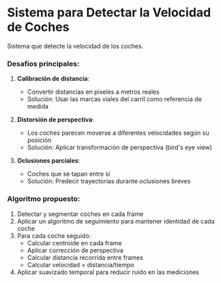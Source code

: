 # Sistema para Detectar la Velocidad de Coches

Sistema que detecte la velocidad de los coches.

### Desafíos principales:

1. **Calibración de distancia**:

   - Convertir distancias en píxeles a metros reales
   - Solución: Usar las marcas viales del carril como referencia de medida

2. **Distorsión de perspectiva**:

   - Los coches parecen moverse a diferentes velocidades según su posición
   - Solución: Aplicar transformación de perspectiva (bird's eye view)

3. **Oclusiones parciales**:
   - Coches que se tapan entre sí
   - Solución: Predecir trayectorias durante oclusiones breves

### Algoritmo propuesto:

1. Detectar y segmentar coches en cada frame
2. Aplicar un algoritmo de seguimiento para mantener identidad de cada coche
3. Para cada coche seguido:
   - Calcular centroide en cada frame
   - Aplicar corrección de perspectiva
   - Calcular distancia recorrida entre frames
   - Calcular velocidad = distancia/tiempo
4. Aplicar suavizado temporal para reducir ruido en las mediciones
